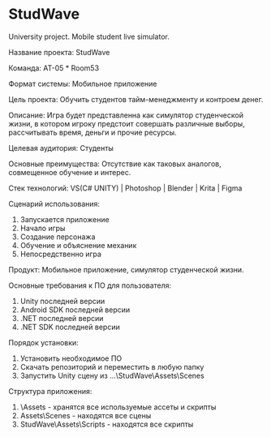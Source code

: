 # StudWave
University project. Mobile student live simulator.

Название проекта: StudWave

Команда: АТ-05 * Room53

Формат системы: Мобильное приложение 

Цель проекта: Обучить студентов тайм-менеджменту и контроем денег.

Описание: 
Игра будет представленна как симулятор студенческой жизни, в котором игроку предстоит совершать различные выборы, рассчитывать время, деньги и прочие ресурсы.

Целевая аудитория: Студенты

Основные преимущества: Отсутcтвие как таковых аналогов, совмещенное обучение и интерес.

Стек технологий: VS(C# UNITY) | Photoshop | Blender | Krita | Figma

Cценарий использования: 
1) Запускается приложение
2) Начало игры
3) Создание персонажа
4) Обучение и объяснение механик
5) Непосредственно игра

Продукт: Мобильное приложение, симулятор студенческой жизни.

Основные требования к ПО для пользователя:
  1. Unity последней версии
  2. Android SDK последней версии
  3. .NET последней версии
  4. .NET SDK последней версии

Порядок установки:
  1. Установить необходимое ПО
  2. Скачать репозиторий и переместить в любую папку
  3. Запустить Unity сцену из ...\StudWave\Assets\Scenes

Структура приложения:
  1. \Assets - хранятся все используемые ассеты и скрипты
  2. Assets\Scenes - находятся все сцены
  3. StudWave\Assets\Scripts - находятся все скрипты

